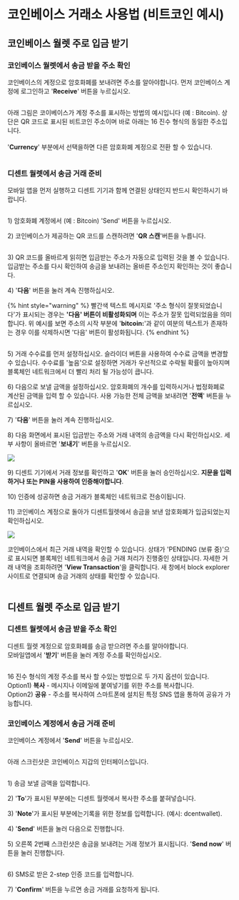 # 코인베이스 거래소 사용법 (비트코인 예시)

## 코인베이스 월렛 주로 입금 받기 <a href="#sending-fund-to-your-coinbase-wallet-account" id="sending-fund-to-your-coinbase-wallet-account"></a>

### 코인베이스 월렛에서 송금 받을 주소 확인 <a href="#check-the-receiving-address-on-coinbase" id="check-the-receiving-address-on-coinbase"></a>

코인베이스의 계정으로 암호화폐를 보내려면 주소를 알아야합니다. 먼저 코인베이스 계정에 로그인하고 '**Receive**' 버튼을 누르십시오.

<div align="left"><img src="../.gitbook/assets/coinbase1.png" alt=""></div>



아래 그림은 코이베이스가 계정 주소를 표시하는 방법의 예시입니다 (예 : Bitcoin). 상단은 QR 코드로 표시된 비트코인 주소이며 바로 아래는 16 진수 형식의 동일한 주소입니다.\
\
'**Currency**' 부분에서 선택을하면 다른 암호화폐 계정으로 전환 할 수 있습니다.

<div align="left"><img src="../.gitbook/assets/coinbase2.png" alt=""></div>

### 디센트 월렛에서 송금 거래 준비 <a href="#preparing-for-a-send-transaction" id="preparing-for-a-send-transaction"></a>

모바일 앱을 먼저 실행하고 디센트 기기과 함께 연결된 상태인지 반드시 확인하시기 바랍니다.&#x20;

<div align="left"><img src="../.gitbook/assets/47.png" alt=""></div>

1\) 암호화폐 계정에서 (예 : Bitcoin) 'Send' 버튼을 누르십시오.

2\) 코인베이스가 제공하는 QR 코드를 스캔하려면 '**QR 스캔**'버튼을 누릅니다.

<div align="left"><img src="../.gitbook/assets/48 (1).png" alt=""></div>

3\) QR 코드를 올바르게 읽히면 입금받는 주소가 자동으로 입력된 것을 볼 수 있습니다. 입금받는 주소를 다시 확인하여 송금을 보내려는 올바른 주소인지 확인하는 것이 좋습니다.

4\) '**다음**' 버튼을 눌러 계속 진행하십시오.

{% hint style="warning" %}
빨간색 텍스트 메시지로 '주소 형식이 잘못되었습니다'가 표시되는 경우는 **'다음' 버튼이 비활성화되며** 이는 주소가 잘못 입력되었음을 의미합니다. 위 예시를 보면 주소의 시작 부분에 '**bitcoin:**'과 같이 여분의 텍스트가 존재하는 경우 이를 삭제하시면 '다음' 버튼이 활성화됩니다.
{% endhint %}

<div align="left"><img src="../.gitbook/assets/49 (1).png" alt=""></div>

5\) 거래 수수료를 먼저 설정하십시오. 슬라이더 버튼을 사용하여 수수료 금액을 변경할 수 있습니다. 수수료를 '높음'으로 설정하면 거래가 우선적으로 수락될 확률이 높아지며 블록체인 네트워크에서 더 빨리 처리 될 가능성이 큽니다.

6\) 다음으로 보낼 금액을 설정하십시오. 암호화폐의 개수를 입력하시거나 법정화폐로 계산된 금액을 입력 할 수 있습니다. 사용 가능한 전체 금액을 보내려면 '**전액**' 버튼을 누르십시오.

7\) '**다음**' 버튼을 눌러 계속 진행하십시오.

8\) 다음 화면에서 표시된 입금받는 주소와 거래 내역의 송금액을 다시 확인하십시오. 세부 사항이 올바르면 '**보내기**' 버튼을 누르십시오.

![](../.gitbook/assets/50.png)

&#x20;9\) 디센트 기기에서 거래 정보를 확인하고 '**OK**' 버튼을 눌러 승인하십시오. **지문을 입력하거나 또는 PIN을 사용하여 인증해야합니다**.&#x20;

10\) 인증에 성공하면 송금 거래가 블록체인 네트워크로 전송이됩니다.&#x20;

11\) 코인베이스 계정으로 돌아가 디센트월렛에서 송금을 보낸 암호화폐가 입금되었는지 확인하십시오.&#x20;

![](../.gitbook/assets/coinbase7.png)

코인베이스에서 최근 거래 내역을 확인할 수 있습니다. 상태가 'PENDING (보류 중)'으로 표시되면 블록체인 네트워크에서 송금 거래 처리가 진행중인 상태입니다. 자세한 거래 내역을 조회하려면 '**View Transaction**'을 클릭합니다. 새 창에서 block explorer 사이트로 연결되며 송금 거래의 상태를 확인할 수 있습니다.

<div align="left"><img src="../.gitbook/assets/coinbase8.png" alt=""></div>

## 디센트 월렛 주소로 입금 받기 <a href="#sending-fund-to-your-dcent-wallet" id="sending-fund-to-your-dcent-wallet"></a>

### 디센트 월렛에서 송금 받을 주소 확인 <a href="#check-the-receiving-address" id="check-the-receiving-address"></a>

디센트 월렛 계정으로 암호화폐를 송금 받으려면 주소를 알아야합니다. \
모바일앱에서 '**받기**' 버튼을 눌러 계정 주소를 확인하십시오.

<div align="left"><img src="../.gitbook/assets/51.png" alt=""></div>

16 진수 형식의 계정 주소를 복사 할 수있는 방법으로 두 가지 옵션이 있습니다. \
Option1) **복사** - 메시지나 이메일에 붙여넣기를 위한 주소를 복사합니다. \
Option2) **공유** - 주소를 복사하여 스마트폰에 설치된 특정 SNS 앱을 통하여 공유가 가능합니다.

### 코인베이스 계정에서 송금 거래 준비 <a href="#preparing-for-a-send-transaction-from-your-coinbase-account" id="preparing-for-a-send-transaction-from-your-coinbase-account"></a>

코인베이스 계정에서 '**Send**' 버튼을 누르십시오.

<div align="left"><img src="../.gitbook/assets/coinbase10.png" alt=""></div>

아래 스크린샷은 코인베이스 지갑의 인터페이스입니다.

<div align="left"><img src="../.gitbook/assets/coinbase11.png" alt=""></div>

1\) 송금 보낼 금액을 입력합니다.

2\) '**To**'가 표시된 부분에는 디센트 월렛에서 복사한 주소를 붙혀넣습니다.

3\) '**Note**'가 표시된 부분에는기록을 위한 정보를 입력합니다. (예시: dcentwallet).

4\) '**Send**' 버튼을 눌러 다음으로 진행합니다.

5\) 오른쪽 2번째 스크린샷은 송금을 보내려는 거래 정보가 표시됩니다. '**Send now**' 버튼을 눌러 진행합니다.

<div align="left"><img src="../.gitbook/assets/coinbase12.png" alt=""></div>

6\) SMS로 받은 2-step 인증 코드를 입력합니다.

7\) '**Confirm**' 버튼을 누르면 송금 거래를 요청하게 됩니다.
